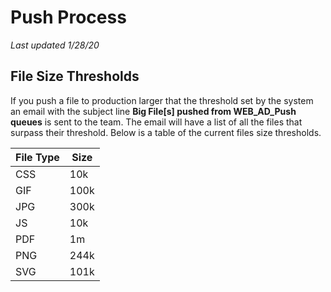 # Push Process

_Last updated 1/28/20_

## File Size Thresholds
If you push a file to production larger that the threshold set by the system an email with the subject line __Big File[s] pushed from WEB_AD_Push queues__ is sent to the team. The email will have a list of all the files that surpass their threshold. Below is a table of the current files size thresholds.

|	File Type	|	Size	|
|	---------	|	----	|
|	CSS			|	10k		|
|	GIF			|	100k	|
|	JPG			|	300k	|
|	JS			|	10k		|
|	PDF			|	1m		| 
|	PNG			|	244k	|
|	SVG			|	101k	|